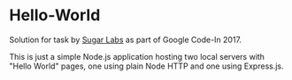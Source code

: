 # Hello-World

Solution for task by [Sugar Labs](https://www.sugerlabs.org) as part of Google Code-In 2017.

This is just a simple Node.js application hosting two local servers with "Hello World" pages, 
one using plain Node HTTP and one using Express.js.
